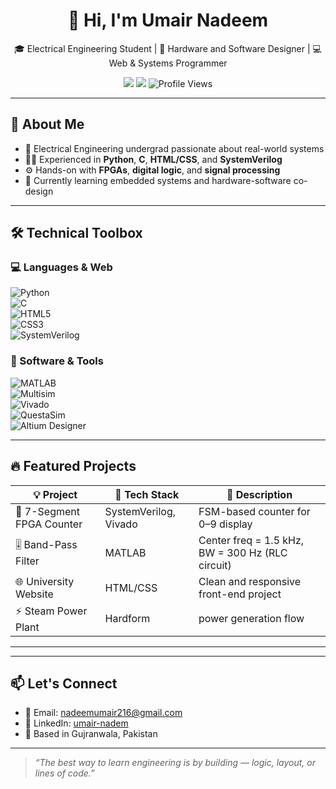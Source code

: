 <!-- GitHub Profile README for Umair Nadeem -->

<h1 align="center">👋 Hi, I'm Umair Nadeem</h1>

<p align="center">
  🎓 Electrical Engineering Student | 🔧 Hardware and Software Designer | 💻 Web & Systems Programmer  
</p>

<p align="center">
  <a href="https://www.linkedin.com/in/umair-nadem/"><img src="https://img.shields.io/badge/LinkedIn-blue?style=flat&logo=linkedin&logoColor=white" /></a>
  <a href="mailto:nadeemumair216@gmail.com"><img src="https://img.shields.io/badge/Gmail-D14836?style=flat&logo=gmail&logoColor=white" /></a>
  <img src="https://komarev.com/ghpvc/?username=umair-nadeem&style=flat&color=green" alt="Profile Views" />
</p>

---

## 🚀 About Me

- 🧠 Electrical Engineering undergrad passionate about real-world systems  
- 👨‍💻 Experienced in **Python**, **C**, **HTML/CSS**, and **SystemVerilog**  
- ⚙️ Hands-on with **FPGAs**, **digital logic**, and **signal processing**  
- 🌱 Currently learning embedded systems and hardware-software co-design

---

## 🛠️ Technical Toolbox

### 💻 Languages & Web  
![Python](https://img.shields.io/badge/Python-3670A0?style=flat&logo=python&logoColor=white)  
![C](https://img.shields.io/badge/C-00599C?style=flat&logo=c&logoColor=white)  
![HTML5](https://img.shields.io/badge/HTML5-E34F26?style=flat&logo=html5&logoColor=white)  
![CSS3](https://img.shields.io/badge/CSS3-1572B6?style=flat&logo=css3&logoColor=white)  
![SystemVerilog](https://img.shields.io/badge/SystemVerilog-FF6F00?style=flat&logo=verilog&logoColor=white)

### 🧰 Software & Tools  
![MATLAB](https://img.shields.io/badge/MATLAB-0076A8?style=flat&logo=Mathworks&logoColor=white)  
![Multisim](https://img.shields.io/badge/Multisim-0A74DA?style=flat&logo=ni&logoColor=white)  
![Vivado](https://img.shields.io/badge/Vivado-00457C?style=flat&logo=xilinx&logoColor=white)  
![QuestaSim](https://img.shields.io/badge/QuestaSim-00457C?style=flat&logo=mentorgraphics&logoColor=white)  
![Altium Designer](https://img.shields.io/badge/Altium-FFCC00?style=flat&logo=altiumdesigner&logoColor=black)

---

## 🔥 Featured Projects

| 💡 Project | 🚀 Tech Stack | 📝 Description |
|------------|---------------|----------------|
| 🔢 7-Segment FPGA Counter | SystemVerilog, Vivado | FSM-based counter for 0–9 display |
| 🎚️ Band-Pass Filter | MATLAB | Center freq = 1.5 kHz, BW = 300 Hz (RLC circuit) |
| 🌐 University Website | HTML/CSS | Clean and responsive front-end project |
| ⚡ Steam Power Plant | Hardform |  power generation flow |

---




---

## 📫 Let's Connect

- 📧 Email: [nadeemumair216@gmail.com](mailto:nadeemumair216@gmail.com)  
- 🔗 LinkedIn: [umair-nadem](https://www.linkedin.com/in/umair-nadem/)  
- 📍 Based in Gujranwala, Pakistan

---

> *“The best way to learn engineering is by building — logic, layout, or lines of code.”*
